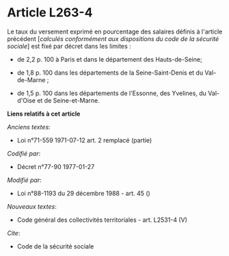 # Article L263-4

Le taux du versement exprimé en pourcentage des salaires définis à l'article précédent [*calculés conformément aux
dispositions du code de la sécurité sociale*] est fixé par décret dans les limites :

- de 2,2 p. 100 à Paris et dans le département des      Hauts-de-Seine;

- de 1,8 p. 100 dans les départements de la Seine-Saint-Denis et      du Val-de-Marne ;

- de 1,5 p. 100 dans les départements de l'Essonne, des      Yvelines, du Val-d'Oise et de Seine-et-Marne.

**Liens relatifs à cet article**

_Anciens textes_:

  - Loi n°71-559 1971-07-12 art. 2 remplacé (partie)

_Codifié par_:

  - Décret n°77-90 1977-01-27

_Modifié par_:

  - Loi n°88-1193 du 29 décembre 1988 - art. 45 ()

_Nouveaux textes_:

  - Code général des collectivités territoriales - art. L2531-4 (V)

_Cite_:

  - Code de la sécurité sociale

